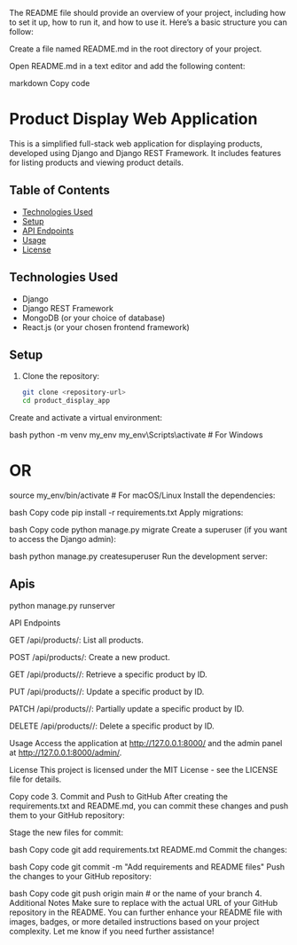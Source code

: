 The README file should provide an overview of your project, including how to set it up, how to run it, and how to use it. Here’s a basic structure you can follow:

Create a file named README.md in the root directory of your project.

Open README.md in a text editor and add the following content:

markdown
Copy code
# Product Display Web Application

This is a simplified full-stack web application for displaying products, developed using Django and Django REST Framework. It includes features for listing products and viewing product details.

## Table of Contents

- [Technologies Used](#technologies-used)
- [Setup](#setup)
- [API Endpoints](#api-endpoints)
- [Usage](#usage)
- [License](#license)

## Technologies Used

- Django
- Django REST Framework
- MongoDB (or your choice of database)
- React.js (or your chosen frontend framework)

## Setup

1. Clone the repository:
   ```bash
   git clone <repository-url>
   cd product_display_app
Create and activate a virtual environment:

bash
python -m venv my_env
my_env\Scripts\activate  # For Windows
# OR
source my_env/bin/activate  # For macOS/Linux
Install the dependencies:

bash
Copy code
pip install -r requirements.txt
Apply migrations:

bash
Copy code
python manage.py migrate
Create a superuser (if you want to access the Django admin):

bash
python manage.py createsuperuser
Run the development server:

## Apis
python manage.py runserver

API Endpoints

GET /api/products/: List all products.

POST /api/products/: Create a new product.

GET /api/products/<id>/: Retrieve a specific product by ID.

PUT /api/products/<id>/: Update a specific product by ID.

PATCH /api/products/<id>/: Partially update a specific product by ID.

DELETE /api/products/<id>/: Delete a specific product by ID.

Usage
Access the application at http://127.0.0.1:8000/ and the admin panel at http://127.0.0.1:8000/admin/.

License
This project is licensed under the MIT License - see the LICENSE file for details.

Copy code
3. Commit and Push to GitHub
After creating the requirements.txt and README.md, you can commit these changes and push them to your GitHub repository:

Stage the new files for commit:

bash
Copy code
git add requirements.txt README.md
Commit the changes:

bash
Copy code
git commit -m "Add requirements and README files"
Push the changes to your GitHub repository:

bash
Copy code
git push origin main  # or the name of your branch
4. Additional Notes
Make sure to replace <repository-url> with the actual URL of your GitHub repository in the README.
You can further enhance your README file with images, badges, or more detailed instructions based on your project complexity.
Let me know if you need further assistance!






